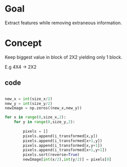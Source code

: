 # Goal
Extract features while removing extraneous information.

# Concept

Keep biggest value in block of 2X2 yielding only 1 block.

E.g 4X4 $\rightarrow$ 2X2

## code
```python

new_x = int(size_x/2)
new_y = int(size_y/2)
newImage = np.zeros((new_x,new_y))

for x in range(0,size_x,2):
    for y in range(0,size_y,2):
    
        pixels = []
        pixels.append(i_transformed[x,y])
        pixels.append(i_transformed[x+1,y])
        pixels.append(i_transformed[x,y+1])
        pixels.append(i_transformed[x+1,y+1])
        pixels.sort(reverse=True)
        newImage[int(x/2),int(y/2)] = pixels[0]
```


